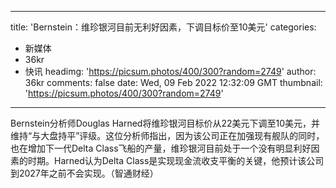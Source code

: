
---
title: 'Bernstein：维珍银河目前无利好因素，下调目标价至10美元'
categories: 
 - 新媒体
 - 36kr
 - 快讯
headimg: 'https://picsum.photos/400/300?random=2749'
author: 36kr
comments: false
date: Wed, 09 Feb 2022 12:32:09 GMT
thumbnail: 'https://picsum.photos/400/300?random=2749'
---

<div>   
Bernstein分析师Douglas Harned将维珍银河目标价从22美元下调至10美元，并维持“与大盘持平”评级。这位分析师指出，因为该公司正在加强现有舰队的同时，也在增加下一代Delta Class飞船的产量，维珍银河目前处于一个没有明显利好因素的时期。Harned认为Delta Class是实现现金流收支平衡的关键，他预计该公司到2027年之前不会实现。（智通财经）  
</div>
            